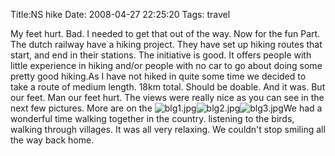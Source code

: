 Title:NS hike
Date: 2008-04-27 22:25:20
Tags: travel

My feet hurt. Bad. I needed to get that out of the way. Now for the fun Part.
The dutch railway have a hiking project. They have set up hiking routes that
start, and end in their stations. The initiative is good. It offers people
with little experience in hiking and/or people with no car to go about doing
some pretty good hiking.As I have not hiked in quite some time we decided to
take a route of medium length. 18km total. Should be doable. And it was. But
our feet. Man our feet hurt. The views were really nice as you can see in the
next few pictures. More are on the ![blg1.jpg](/blg1.jpg)![blg2.jpg](/blg2.jpg)![blg3.jpg](/blg3.jpg)We had a wonderful time walking together in
the country. listening to the birds, walking through villages. It was all very
relaxing. We couldn't stop smiling all the way back home.

